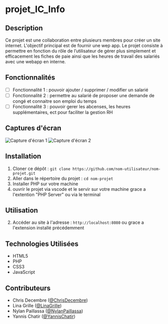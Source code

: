 # projet_IC_Info

## Description

Ce projet est une collaboration entre plusieurs membres pour créer un site internet. L'objectif principal est de fournir une wep app. Le projet consiste à permettre en fonction du rôle de l’utilisateur de gérer plus simplement et efficacement les fiches de paie ainsi que les heures de travail des salariés avec une webapp en interne.

## Fonctionnalités

- [ ] Fonctionnalité 1 : pouvoir ajouter / supprimer / modifier un salarié
- [ ] Fonctionnalité 2 : permettre au salarié de proposer une demande de congé et connaitre son emploi du temps
- [ ] Fonctionnalité 3 : pouvoir gerer les abcenses, les heures supplémentaires, ect pour faciliter la gestion RH

## Captures d'écran

![Capture d'écran 1](screenshots/screenshot1.png)
![Capture d'écran 2](screenshots/screenshot2.png)

## Installation

1. Cloner ce dépôt : `git clone https://github.com/nom-utilisateur/nom-projet.git`
2. Aller dans le répertoire du projet : `cd nom-projet`
3. Installer PHP sur votre machine
4. ouvrir le projet via vscode et le servir sur votre machine grace a l'extention "PHP Server" ou via le terminal

## Utilisation

2. Accéder au site à l'adresse : `http://localhost:8080` ou grace a l'extension installé précédemment

## Technologies Utilisées

- HTML5
- PHP
- CSS3
- JavaScript

## Contributeurs

- Chris Decembre ([@ChrisDecembre](https://github.com/ChrisDcbr))
- Lina Grille ([@LinaGrille](https://github.com/LinaGR07))
- Nylan Paillassa ([@NylanPaillassa](https://github.com/Nylan01))
- Yannis Chatir ([@YannisChatir](https://github.com/BlRGO))